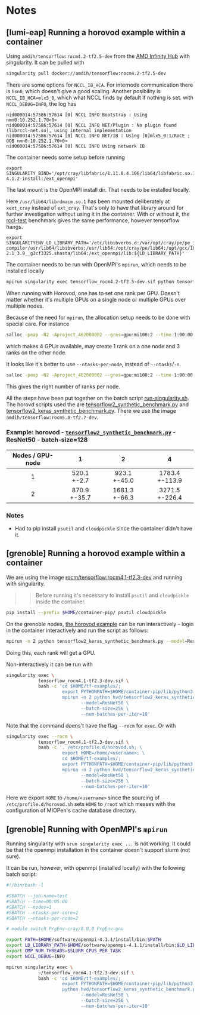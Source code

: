 # Notes

## [lumi-eap] Running a horovod example within a container 
Using `amdih/tensorflow:rocm4.2-tf2.5-dev` from the [AMD Infinity Hub](https://www.amd.com/en/technologies/infinity-hub/tensorflow) with singularity.
It can be pulled with
```bash
singularity pull docker://amdih/tensorflow:rocm4.2-tf2.5-dev
```

There are some options for `NCCL_IB_HCA`. For internode communication there is `hsn0`, which doesn't give a good scaling.
Another posibility is `NCCL_IB_HCA=mlx5_0`, which what NCCL finds by default if nothing is set. with `NCCL_DEBUG=INFO`, the log has
```
nid000014:57586:57614 [0] NCCL INFO Bootstrap : Using nmn0:10.252.1.70<0>
nid000014:57586:57614 [0] NCCL INFO NET/Plugin : No plugin found (librccl-net.so), using internal implementation
nid000014:57586:57614 [0] NCCL INFO NET/IB : Using [0]mlx5_0:1/RoCE ; OOB nmn0:10.252.1.70<0>
nid000014:57586:57614 [0] NCCL INFO Using network IB
```

The container needs some setup before running
```
export SINGULARITY_BIND='/opt/cray/libfabric/1.11.0.4.106/lib64/libfabric.so.1:/ext_cray/libfabric.so.1,/opt/cray/pe/lib64/libpmi2.so.0:/ext_cray/libpmi2.so.0,/opt/cray/pe/mpich/8.1.8/ofi/gnu/9.1/lib/libmpi_gnu_91.so.12:/ext_cray/libmpi_gnu_91.so.12,/usr/lib64/liblustreapi.so:/ext_cray/liblustreapi.so,/usr/lib64/libatomic.so.1:/usr/lib64/libatomic.so.1,/usr/lib64/libpals.so.0:/usr/lib64/libpals.so.0,/etc/libibverbs.d:/etc/libibverbs.d,/usr/lib64/libibverbs.so.1:/usr/lib/libibverbs.so.1,/var/opt/cray:/var/opt/cray,/appl:/appl,/opt/cray:/opt/cray,/usr/lib64/librdmacm.so.1:/xext_cray/librdmacm.so.1,/lib64/libtinfo.so.6:/ext_cray/libtinfo.so.6,${HOME}/software/openmpi-4.1.2-install:/ext_openmpi'
```
The last mount is the OpenMPI install dir. That needs to be installed locally.

Here `/usr/lib64/librdmacm.so.1` has been mounted deliberately at `xext_cray` instead of `ext_cray`.
That's only to have that library around for further investigation without using it in the container.
With or without it, the [rccl-test](https://github.com/ROCmSoftwarePlatform/rccl-tests) benchmark gives the same performance,
however tensorflow hangs.

```
export SINGULARITYENV_LD_LIBRARY_PATH='/etc/libibverbs.d:/var/opt/cray/pe/pe_images/aocc-compiler/usr/lib64/libibverbs:/usr/lib64:/opt/cray/pe/lib64:/opt/gcc/10.2.0/snos/lib64:/ext_cray:/usr/lib64:/opt/cray/pe/lib64:/opt/cray/xpmem/2.2.40-2.1_3.9__g3cf3325.shasta/lib64:/ext_openmpi/lib:${LD_LIBRARY_PATH}'
```

The container needs to be run with OpenMPI's `mpirun`, which needs to be installed locally
```bash
mpirun singularity exec tensorflow_rocm4.2-tf2.5-dev.sif python tensorflow2_synthetic_benchmark.py --batch-size=128
```

When running with Horovod, one has to set one rank per GPU. Doesn't matter whether it's multiple GPUs on a single node
or multiple GPUs over multiple nodes.

Because of the need for `mpirun`, the allocation setup needs to be done with special care. For instance
```bash
salloc -peap -N2 -Aproject_462000002 --gres=gpu:mi100:2 --time 1:00:00 --n=4
```
which makes 4 GPUs available, may create 1 rank on a one node and 3 ranks on the other node.

It looks like it's better to use `--ntasks-per-node`, instead of `--ntasks`/`-n`.
```bash
salloc -peap -N2 -Aproject_462000002 --gres=gpu:mi100:2 --time 1:00:00 --ntasks-per-node=2
```
This gives the right number of ranks per node.

All the steps have been put together on the batch script [run-singularity.sh](run-singularity.sh). The horovd scripts used the are
[tensorflow2_synthetic_benchmark.py](https://raw.githubusercontent.com/horovod/horovod/v0.24.2/examples/tensorflow2/tensorflow2_synthetic_benchmark.py) and
[tensorflow2_keras_synthetic_benchmark.py](https://raw.githubusercontent.com/horovod/horovod/v0.24.2/examples/tensorflow2/tensorflow2_keras_synthetic_benchmark.py).
There we use the image `amdih/tensorflow:rocm5.0-tf2.7-dev`.

### Example: horovod - [`tensorflow2_synthetic_benchmark.py`](https://raw.githubusercontent.com/horovod/horovod/v0.24.2/examples/tensorflow2/tensorflow2_synthetic_benchmark.py) - ResNet50 - batch-size=128

| Nodes / GPU-node |       1      |       2       |        4       |
|:------------:|:----------------:|:-------------:|:--------------:|
|      1       |  520.1 +-2.7     |  923.1 +-45.0 | 1783.4 +-113.9 |
|      2       |  870.9 +-35.7    | 1681.3 +-66.3 | 3271.5 +-226.4 |


### Notes
 - Had to pip install `psutil` and `cloudpickle` since the container didn't have it.

## [grenoble] Running a horovod example within a container 
We are using the image [rocm/tensorflow:rocm4.1-tf2.3-dev](https://hub.docker.com/layers/rocm/tensorflow/rocm4.1-tf2.3-dev/images/sha256-0f369142a95872bef829fc61256a628828e0427284ff8f2f8d1f821023aa5b4c?context=explore) and running with singularity.

>> Before running it's necessary to install `psutil` and `cloudpickle` inside the container.
```bash
pip install --prefix $HOME/container-pip/ psutil cloudpickle
```

On the grenoble nodes,
[the horovod example](https://github.com/horovod/horovod/blob/master/examples/tensorflow2/tensorflow2_keras_synthetic_benchmark.py) can be run 
interactively - login in the container interactively and run the script as follows: 
```bash
mpirun -n 2 python tensorflow2_keras_synthetic_benchmark.py --model=ResNet50 --batch-size=256 --num-batches-per-iter=10
```
Doing this, each rank will get a GPU.

Non-interactively it can be run with
```bash
singularity exec \
            tensorflow_rocm4.1-tf2.3-dev.sif \
            bash -c 'cd $HOME/tf-examples/;
                     export PYTHONPATH=$HOME/container-pip/lib/python3.6/site-packages:$PYTHONPATH;
                     mpirun -n 2 python hvd/tensorflow2_keras_synthetic_benchmark.py \
                            --model=ResNet50 \
                            --batch-size=256 \
                            --num-batches-per-iter=10'
```
Note that the command doens't have the flag `--rocm` for `exec`. Or with
```bash
singularity exec --rocm \
            tensorflow_rocm4.1-tf2.3-dev.sif \
            bash -c '. /etc/profile.d/horovod.sh; \
                     export HOME=/home/<username>; \
                     cd $HOME/tf-examples/;
                     export PYTHONPATH=$HOME/container-pip/lib/python3.6/site-packages:$PYTHONPATH;
                     mpirun -n 2 python hvd/tensorflow2_keras_synthetic_benchmark.py \
                            --model=ResNet50 \
                            --batch-size=256 \
                            --num-batches-per-iter=10'
```
Here we export `HOME` to `/home/<username>` since the sourcing of `/etc/profile.d/horovod.sh` sets `HOME` to `/root` which messes with
the configuration of MIOPen's cache database directory.


## [grenoble] Running with OpenMPI's `mpirun`
Running singularity with `srun singularity exec ...` is not working. It could be that the openmpi installation in the container doesn't
support slurm (not sure).

It can be run, however, with openmpi (installed locally) with the following batch script:
```bash
#!/bin/bash -l

#SBATCH --job-name=test
#SBATCH --time=00:05:00
#SBATCH --nodes=1
#SBATCH --ntasks-per-core=1
#SBATCH --ntasks-per-node=2

# module switch PrgEnv-cray/8.0.0 PrgEnv-gnu

export PATH=$HOME/software/openmpi-4.1.1/install/bin:$PATH
export LD_LIBRARY_PATH=$HOME/software/openmpi-4.1.1/install/bin:$LD_LIBRARY_PATH
export OMP_NUM_THREADS=$SLURM_CPUS_PER_TASK
export NCCL_DEBUG=INFO

mpirun singularity exec \
            ~/tensorflow_rocm4.1-tf2.3-dev.sif \
            bash -c 'cd $HOME/tf-examples/;
                     export PYTHONPATH=$HOME/container-pip/lib/python3.6/site-packages:$PYTHONPATH;
                     python hvd/tensorflow2_keras_synthetic_benchmark.py \
                            --model=ResNet50 \
                            --batch-size=256 \
                            --num-batches-per-iter=10'
```
